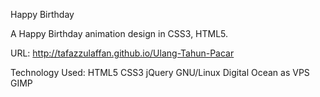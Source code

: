 Happy Birthday

A Happy Birthday animation design in CSS3, HTML5.

URL: http://tafazzulaffan.github.io/Ulang-Tahun-Pacar

Technology Used: HTML5 CSS3 jQuery  GNU/Linux Digital Ocean as VPS GIMP

